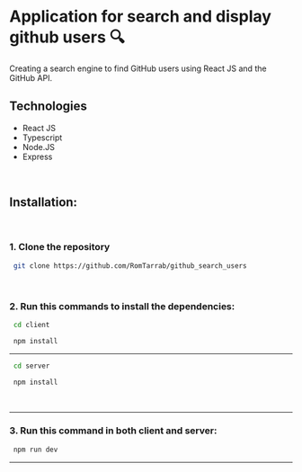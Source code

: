 # **Application for search and display github users** 🔍

Creating a search engine to find GitHub users using React JS and the GitHub API.

## Technologies

- React JS
- Typescript
- Node.JS
- Express

<br/>

## Installation:

<br/>

### 1. Clone the repository

```bash
 git clone https://github.com/RomTarrab/github_search_users
```
<br/>

### 2. Run this commands to install the dependencies:

```bash
 cd client
```

```bash
 npm install
```
---
```bash
 cd server
```

```bash
 npm install
```
<br/>

---
### 3. Run this command in both client and server:

```bash
 npm run dev
```

---

<br/>
